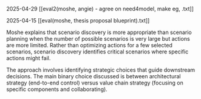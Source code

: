 2025-04-29
[[eval2(moshe, angie) - agree on need4model, make eg, .txt]]

2025-04-15
[[eval(moshe, thesis proposal blueprint).txt]]

Moshe explains that scenario discovery is more appropriate than scenario planning when the number of possible scenarios is very large but actions are more limited. Rather than optimizing actions for a few selected scenarios, scenario discovery identifies critical scenarios where specific actions might fail.

The approach involves identifying strategic choices that guide downstream decisions. The main binary choice discussed is between architectural strategy (end-to-end control) versus value chain strategy (focusing on specific components and collaborating).
